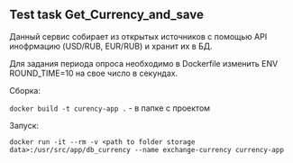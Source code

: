 ## Test task Get_Currency_and_save

Данный сервис собирает из открытых источников с помощью API инофрмацию (USD/RUB, EUR/RUB) и хранит их в БД.

Для задания периода опроса необходимо в Dockerfile изменить ENV ROUND_TIME=10 на свое число в секундах.

Сборка:

`docker build -t curency-app .` - в папке с проектом

Запуск:

`docker run -it --rm -v <path to folder storage data>:/usr/src/app/db_currency --name exchange-currency currency-app`